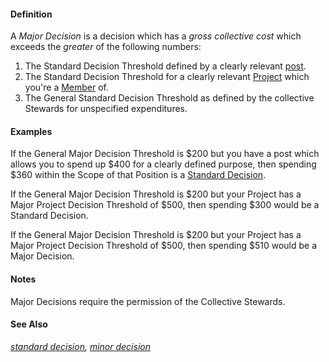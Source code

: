 #### Definition

A *Major Decision* is a decision which has a *gross collective cost* which exceeds the *greater* of the following numbers:  

1. The Standard Decision Threshold defined by a clearly relevant [post](https://github.com/gcassel/Modular-Organizing-Terminology/blob/master/terms/post.md).
2. The Standard Decision Threshold for a clearly relevant [Project](https://github.com/gcassel/Modular-Organizing-Terminology/blob/master/terms/project.md) which you're a [Member](https://github.com/gcassel/Modular-Organizing-Terminology/blob/master/terms/member.md) of.
3. The General Standard Decision Threshold as defined by the collective Stewards for unspecified expenditures.


#### Examples

If the General Major Decision Threshold is $200 but you have a post which allows you to spend up $400 for a clearly defined purpose, then spending $360 within the Scope of that Position is a [Standard Decision](https://github.com/gcassel/Modular-Organizing-Terminology/blob/master/terms/standard-decision.md).

If the General Major Decision Threshold is $200 but your Project has a Major Project Decision Threshold of $500, then spending $300 would be a Standard Decision.

If the General Major Decision Threshold is $200 but your Project has a Major Project Decision Threshold of $500, then spending $510 would be a Major Decision.

#### Notes

Major Decisions require the permission of the Collective Stewards.

#### See Also

*[standard decision](https://github.com/gcassel/Modular-Organizing-Terminology/blob/master/terms/standard-decision.md), [minor decision](https://github.com/gcassel/Modular-Organizing-Terminology/blob/master/terms/minor-decision.md)*
